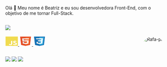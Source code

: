 Olá 👋 Meu nome é Beatriz e eu sou desenvolvedora Front-End, com o objetivo de me tornar Full-Stack.

##

<div>
  <a href="https://github.com/beatrizRadoski" display="flex">
  <img src="https://github-readme-stats.vercel.app/api?username=beatrizRadoski&show_icons=true&theme=dracula&include_all_commits=true&count_private=true"/>
</div>

<div style="display: inline_block"><br>
  <img  alt="Rafa-Js" height="30" width="40" src="https://raw.githubusercontent.com/devicons/devicon/master/icons/javascript/javascript-plain.svg">
  <img  alt="Rafa-HTML" height="30" width="40" src="https://raw.githubusercontent.com/devicons/devicon/master/icons/html5/html5-original.svg">
  <img  alt="Rafa-CSS" height="30" width="40" src="https://raw.githubusercontent.com/devicons/devicon/master/icons/css3/css3-original.svg">
  <img align="right" alt="Rafa-pic" height="150" style="border-radius:50px;" src="https://cdn.discordapp.com/attachments/679381012123222040/1023276844289634395/download20220906135105.png">
</div>
  
  ##
  
  <div> 
<a href="https://discord.com/users/689613479321403413" target="_blank"><img src="https://img.shields.io/badge/Discord-7289DA?style=for-the-badge&logo= discord&logoColor=white" target="_blank"></a>
  <a href = "mailto:beatrizradoski03@gmail.com"><img src="https://img.shields.io/badge/-Gmail-%23333?style=for-the-badge&logo=gmail&logoColor=white" destino ="_blank"></a>
  <a href="https://www.linkedin.com/in/beatriz-fumie-radoski-b804981b2/"target="_blank"><img src="https://img.shields.io/badge/-LinkedIn-%230077B5?style=for-the-badge&logo=linkedin&logoColor=white" target="_blank"></a>
